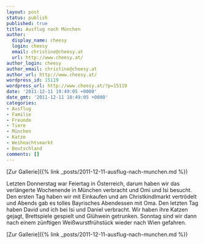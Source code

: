 ```yaml
---
layout: post
status: publish
published: true
title: Ausflug nach München
author:
  display_name: cheesy
  login: cheesy
  email: christine@cheesy.at
  url: http://www.cheesy.at/
author_login: cheesy
author_email: christine@cheesy.at
author_url: http://www.cheesy.at/
wordpress_id: 15119
wordpress_url: http://www.cheesy.at/?p=15119
date: '2011-12-11 19:49:05 +0000'
date_gmt: '2011-12-11 18:49:05 +0000'
categories:
- Ausflug
- Familie
- Freunde
- Tiere
- München
- Katze
- Weihnachtsmarkt
- Deutschland
comments: []
---
```


[Zur Gallerie]({% link _posts/2011-12-11-ausflug-nach-munchen.md %})
<!--:de-->Letzten Donnerstag war Feiertag in Österreich, darum haben wir das verlängerte Wochenende in München verbracht und Omi und Isi besucht. Den ersten Tag haben wir mit Einkaufen und am Christkindlmarkt vertrödelt und Abends gab es tolles Bayrisches Abendessen mit Oma. Den letzten Tag haben David und ich bei Isi und Daniel verbracht. Wir haben ihre Katzen gejagt, Brettspiele gespielt und Glühwein getrunken. Sonntag sind wir dann nach einem zünftigen Weißwurstfrühstück wieder nach Wien gefahren.
<!--:-->
[Zur Gallerie]({% link _posts/2011-12-11-ausflug-nach-munchen.md %})
